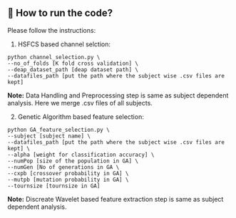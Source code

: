 ## 🔨 How to run the code?
Please follow the instructions:<br/>

1. HSFCS based channel selction:<br/>
```text
python channel_selection.py \
--no_of_folds [K fold cross validation] \
--deap_dataset_path [deap dataset path] \
--datafiles_path [put the path where the subject wise .csv files are kept]
```
**Note:** Data Handling and Preprocessing step is same as subject dependent analysis. Here we merge .csv files of all subjects. 

2. Genetic Algorithm based feature selection:<br/>
```text
python GA_feature_selection.py \
--subject [subject name] \
--datafiles_path [put the path where the subject wise .csv files are kept] \
--alpha [weight for classification accuracy] \
--numPop [size of the population in GA] \
--numGen [No of generations in GA \
--cxpb [crossover probability in GA] \
--mutpb [mutation probability in GA] \
--tournsize [tournsize in GA]
```

**Note:** Discreate Wavelet based feature extraction step is same as subject dependent analysis.
